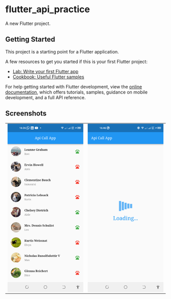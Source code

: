 # flutter_api_practice

A new Flutter project.

## Getting Started

This project is a starting point for a Flutter application.

A few resources to get you started if this is your first Flutter project:

- [Lab: Write your first Flutter app](https://docs.flutter.dev/get-started/codelab)
- [Cookbook: Useful Flutter samples](https://docs.flutter.dev/cookbook)

For help getting started with Flutter development, view the
[online documentation](https://docs.flutter.dev/), which offers tutorials,
samples, guidance on mobile development, and a full API reference.

## Screenshots
<center>
  <table>
    <tr>
        <td><img width="250px" align="left" src="screenshots/main.png" /></td>
        <td><img width="250px" align="left" src="screenshots/loading.png"/></td>
    </tr>  
    </table>
</center>